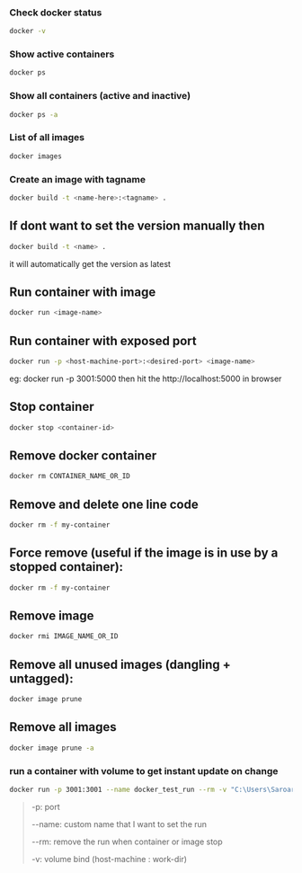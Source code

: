 ### Check docker status

``` bash
docker -v
```

### Show active containers
``` bash
docker ps
```

### Show all containers (active and inactive)
``` bash
docker ps -a
```

### List of all images
``` bash
docker images
```

### Create an image with tagname
``` bash
docker build -t <name-here>:<tagname> .
```

## If dont want to set the version manually then
``` bash
docker build -t <name> .
```
it will automatically get the version as latest


## Run container with image
``` bash
docker run <image-name>
```

## Run container with exposed port
``` bash
docker run -p <host-machine-port>:<desired-port> <image-name>
```
eg: docker run -p 3001:5000
then hit the http://localhost:5000 in browser

## Stop container
``` bash
docker stop <container-id>
```

## Remove docker container
``` bash
docker rm CONTAINER_NAME_OR_ID
```

## Remove and delete one line code
``` bash
docker rm -f my-container
```


## Force remove (useful if the image is in use by a stopped container):
``` bash
docker rm -f my-container
```

## Remove image
``` bash
docker rmi IMAGE_NAME_OR_ID
```

## Remove all unused images (dangling + untagged):
``` bash
docker image prune
```

## Remove all images
``` bash
docker image prune -a
```


### run a container with volume to get instant update on change

```bash 
docker run -p 3001:3001 --name docker_test_run --rm -v "C:\Users\Saroar _\Documents\test-docker:/app" -v "/app/node_modules" node_test
```
> -p: port
>
> --name: custom name that I want to set the run
>
> --rm: remove the run when container or image stop
>
> -v: volume bind (host-machine : work-dir)

